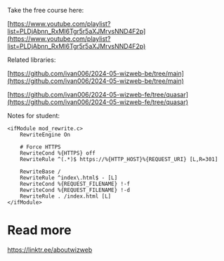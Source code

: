 

Take the free course here:

[https://www.youtube.com/playlist?list=PLDjAbnn_RxMI6Tgr5r5aXJMrvsNND4F2p](https://www.youtube.com/playlist?list=PLDjAbnn_RxMI6Tgr5r5aXJMrvsNND4F2p)

Related libraries:

[https://github.com/ivan006/2024-05-wizweb-be/tree/main](https://github.com/ivan006/2024-05-wizweb-be/tree/main)

[https://github.com/ivan006/2024-05-wizweb-fe/tree/quasar](https://github.com/ivan006/2024-05-wizweb-fe/tree/quasar)

Notes for student:

```
<ifModule mod_rewrite.c>
    RewriteEngine On

    # Force HTTPS
    RewriteCond %{HTTPS} off
    RewriteRule ^(.*)$ https://%{HTTP_HOST}%{REQUEST_URI} [L,R=301]

    RewriteBase /
    RewriteRule ^index\.html$ - [L]
    RewriteCond %{REQUEST_FILENAME} !-f
    RewriteCond %{REQUEST_FILENAME} !-d
    RewriteRule . /index.html [L]
</ifModule>
```

# Read more

https://linktr.ee/aboutwizweb



